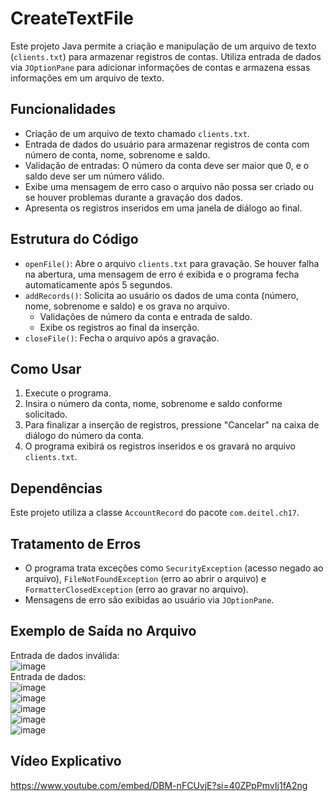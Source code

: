 # CreateTextFile

Este projeto Java permite a criação e manipulação de um arquivo de texto (`clients.txt`) para armazenar registros de contas. Utiliza entrada de dados via `JOptionPane` para adicionar informações de contas e armazena essas informações em um arquivo de texto.

## Funcionalidades

- Criação de um arquivo de texto chamado `clients.txt`.
- Entrada de dados do usuário para armazenar registros de conta com número de conta, nome, sobrenome e saldo.
- Validação de entradas: O número da conta deve ser maior que 0, e o saldo deve ser um número válido.
- Exibe uma mensagem de erro caso o arquivo não possa ser criado ou se houver problemas durante a gravação dos dados.
- Apresenta os registros inseridos em uma janela de diálogo ao final.

## Estrutura do Código

- `openFile()`: Abre o arquivo `clients.txt` para gravação. Se houver falha na abertura, uma mensagem de erro é exibida e o programa fecha automaticamente após 5 segundos.
- `addRecords()`: Solicita ao usuário os dados de uma conta (número, nome, sobrenome e saldo) e os grava no arquivo.
  - Validações de número da conta e entrada de saldo.
  - Exibe os registros ao final da inserção.
- `closeFile()`: Fecha o arquivo após a gravação.

## Como Usar

1. Execute o programa.
2. Insira o número da conta, nome, sobrenome e saldo conforme solicitado.
3. Para finalizar a inserção de registros, pressione "Cancelar" na caixa de diálogo do número da conta.
4. O programa exibirá os registros inseridos e os gravará no arquivo `clients.txt`.

## Dependências

Este projeto utiliza a classe `AccountRecord` do pacote `com.deitel.ch17`.

## Tratamento de Erros

- O programa trata exceções como `SecurityException` (acesso negado ao arquivo), `FileNotFoundException` (erro ao abrir o arquivo) e `FormatterClosedException` (erro ao gravar no arquivo).
- Mensagens de erro são exibidas ao usuário via `JOptionPane`.

## Exemplo de Saída no Arquivo

 Entrada de dados inválida:
 <br>
 ![image](https://github.com/user-attachments/assets/ecdc6470-609f-47d2-9f8b-ce484fefd6e4)
<br>
 Entrada de dados:
 <br>
![image](https://github.com/user-attachments/assets/5634efb4-02c7-4f2e-b51d-88adcc88d7d8)
<br>
![image](https://github.com/user-attachments/assets/c0535bec-1efc-4238-a56a-5477b106342f)
<br>
![image](https://github.com/user-attachments/assets/82d64771-58e2-44f0-a234-b24a0cbbf97d)
<br>
![image](https://github.com/user-attachments/assets/d9182723-5161-47bb-926f-749aa1cff520)
<br>
![image](https://github.com/user-attachments/assets/d1533fe2-9ece-45b7-84a0-550f3763d9ab)
<br>

## Vídeo Explicativo
https://www.youtube.com/embed/DBM-nFCUvjE?si=40ZPpPmvIj1fA2ng







